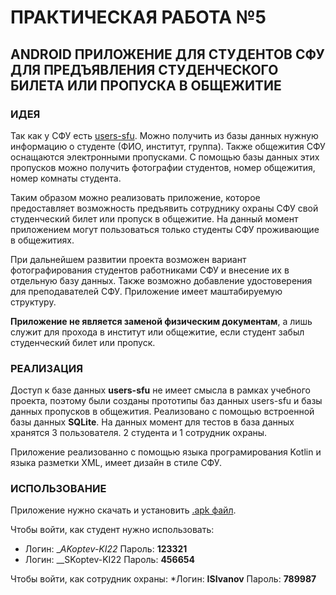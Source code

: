 # ПРАКТИЧЕСКАЯ РАБОТА №5

## ANDROID ПРИЛОЖЕНИЕ ДЛЯ СТУДЕНТОВ СФУ ДЛЯ ПРЕДЪЯВЛЕНИЯ СТУДЕНЧЕСКОГО БИЛЕТА ИЛИ ПРОПУСКА В ОБЩЕЖИТИЕ

### ИДЕЯ

Так как у СФУ есть [users-sfu](https://users.sfu-kras.ru/ "USERS-SFU"). Можно получить из базы данных нужную информацию о студенте (ФИО, институт, группа). Также общежития СФУ оснащаются электронными пропусками. С помощью базы данных этих пропусков можно получить фотографии студентов, номер общежития, номер комнаты студента.

Таким образом можно реализовать приложение, которое предоставляет возможность предъявить сотруднику охраны СФУ свой студенческий билет или пропуск в общежитие. На данный момент приложением могут пользоваться только студенты СФУ проживающие в общежитиях.

При дальнейшем развитии проекта возможен вариант фотографирования студентов работниками СФУ и внесение их в отдельную базу данных. Также возможно добавление удостоверения для преподавателей СФУ. Приложение имеет маштабируемую структуру.

__Приложение не является заменой физическим документам__, а лишь служит для прохода в институт или общежитие, если студент забыл студенческий билет или пропуск.

### РЕАЛИЗАЦИЯ
Доступ к базе данных __users-sfu__ не имеет смысла в рамках учебного проекта, поэтому были созданы прототипы баз данных users-sfu и базы данных пропусков в общежития. Реализовано с помощью встроенной базы данных __SQLite__. На данных момент для тестов в база данных хранятся 3 пользователя. 2 студента и 1 сотрудник охраны.

Приложение реализованно с помощью языка програмирования Kotlin и языка разметки XML, имеет дизайн в стиле СФУ.

### ИСПОЛЬЗОВАНИЕ

Приложение нужно скачать и установить [.apk файл](https://disk.yandex.ru/d/PixYpnAxgcdVTw "Приложение").

Чтобы войти, как студент нужно использовать:
* Логин: __AKoptev-KI22_ Пароль: __123321__
* Логин: __SKoptev-KI22 Пароль: __456654__

Чтобы войти, как сотрудник охраны:
*Логин: __ISIvanov__ Пароль: __789987__
